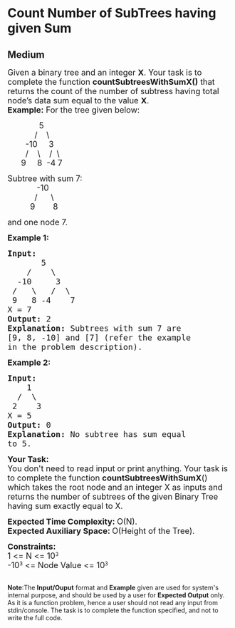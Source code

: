 # Count Number of SubTrees having given Sum
## Medium 
<div class="problem-statement">
                <p></p><p><span style="font-size:18px">Given a binary tree&nbsp;and an integer <strong>X</strong>. Your task is to complete the function <strong>countSubtreesWithSumX()</strong> that returns the count of the number of subtress having total node’s data sum equal to the&nbsp;value <strong>X</strong>.</span><br>
<span style="font-size:18px"><strong>Example:</strong> For the tree given below: &nbsp;&nbsp;&nbsp;&nbsp;&nbsp;&nbsp;&nbsp;&nbsp;&nbsp;&nbsp;&nbsp; </span></p>

<p><span style="font-size:18px">&nbsp;&nbsp;&nbsp;&nbsp;&nbsp;&nbsp;&nbsp;&nbsp;&nbsp;&nbsp;&nbsp;&nbsp;&nbsp; 5<br>
&nbsp;&nbsp;&nbsp;&nbsp;&nbsp;&nbsp;&nbsp;&nbsp;&nbsp;&nbsp;&nbsp; /&nbsp;&nbsp;&nbsp; \<br>
&nbsp;&nbsp;&nbsp;&nbsp;&nbsp;&nbsp;&nbsp; -10&nbsp;&nbsp;&nbsp;&nbsp; 3<br>
&nbsp;&nbsp;&nbsp;&nbsp;&nbsp;&nbsp;&nbsp; /&nbsp;&nbsp;&nbsp; \ &nbsp;&nbsp; /&nbsp; \<br>
&nbsp; &nbsp; &nbsp; 9 &nbsp;&nbsp;&nbsp; 8&nbsp; -4 7</span></p>

<p><span style="font-size:18px">Subtree with sum 7:<br>
&nbsp;&nbsp;&nbsp;&nbsp;&nbsp;&nbsp;&nbsp;&nbsp;&nbsp;&nbsp;&nbsp;&nbsp; -10<br>
&nbsp;&nbsp;&nbsp;&nbsp;&nbsp;&nbsp;&nbsp;&nbsp;&nbsp;&nbsp;&nbsp; /&nbsp;&nbsp;&nbsp;&nbsp;&nbsp; \<br>
&nbsp;&nbsp;&nbsp;&nbsp;&nbsp;&nbsp;&nbsp;&nbsp;&nbsp; 9&nbsp;&nbsp;&nbsp;&nbsp;&nbsp;&nbsp;&nbsp; 8</span></p>

<p><span style="font-size:18px">and one node 7.</span></p>

<p><span style="font-size:18px"><strong>Example 1:</strong></span></p>

<pre style="position: relative;"><span style="font-size:18px"><strong>Input:
</strong>       5
&nbsp;   /    \
&nbsp; -10     3
&nbsp;/   \   /  \
&nbsp;9   8 -4    7
X = 7
<strong>Output: </strong>2<strong>
Explanation: </strong>Subtrees with sum 7 are
[9, 8, -10] and [7] (refer the example
in the problem description).</span>
<div class="open_grepper_editor" title="Edit &amp; Save To Grepper"></div></pre>

<p><span style="font-size:18px"><strong>Example 2:</strong></span></p>

<pre style="position: relative;"><span style="font-size:18px"><strong>Input:
</strong>    1
&nbsp; /  \
&nbsp;2    3
X = 5
<strong>Output: </strong>0<strong>
Explanation: </strong>No subtree has sum equal
to 5.</span>
<div class="open_grepper_editor" title="Edit &amp; Save To Grepper"></div></pre>

<p><span style="font-size:18px"><strong>Your Task:</strong><br>
You don't need to read input or print anything. Your&nbsp;task is to complete the function&nbsp;<strong>countSubtreesWithSumX</strong>() which takes the root node and an integer X as inputs and returns the number of subtrees of the given Binary Tree having sum exactly equal to X.</span></p>

<p><span style="font-size:18px"><strong>Expected Time Complexity: </strong>O(N).<br>
<strong>Expected Auxiliary Space: </strong>O(Height of the Tree).</span></p>

<p><span style="font-size:18px"><strong>Constraints:</strong></span><br>
<span style="font-size:18px">1 &lt;= N &lt;= 10</span><sup>3</sup><br>
<span style="font-size:18px">-10</span><sup>3</sup><span style="font-size:18px"> &lt;= Node Value &lt;= 10</span><sup>3</sup><br>
&nbsp;</p>

<p><span style="font-size:14px"><strong>Note</strong>:The <strong>Input/Ouput</strong> format and <strong>Example</strong> given are used for system's internal purpose, and should be used by a user for <strong>Expected Output</strong> only. As it is a function problem, hence a user should not read any input from stdin/console. The task is to complete the function specified, and not to write the full code.</span></p>
 <p></p>
            </div>